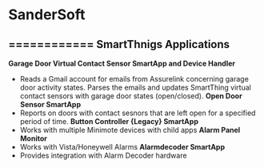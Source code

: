 # SanderSoft 
============
SmartThnigs Applications
------------
**Garage Door Virtual Contact Sensor SmartApp and Device Handler**
- Reads a Gmail account for emails from Assurelink concerning garage door activity states.  Parses the emails and updates SmartThing virtual contact sensors with garage door states (open/closed).
**Open Door Sensor SmartApp**
- Reports on doors with contact sesnors that are left open for a specified period of time. 
**Button Controller {Legacy} SmartApp**
- Works with multiple Minimote devices with child apps
**Alarm Panel Monitor**
- Works with Vista/Honeywell Alarms
**Alarmdecoder SmartApp**
- Provides integration with Alarm Decoder hardware
